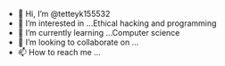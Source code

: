 - 👋 Hi, I’m @tetteyk155532
- 👀 I’m interested in ...Ethical hacking and programming
- 🌱 I’m currently learning ...Computer science
- 💞️ I’m looking to collaborate on ...
- 📫 How to reach me ...

<!---
tetteyk155532/tetteyk155532 is a ✨ special ✨ repository because its `README.md` (this file) appears on your GitHub profile.
You can click the Preview link to take a look at your changes.
--->
